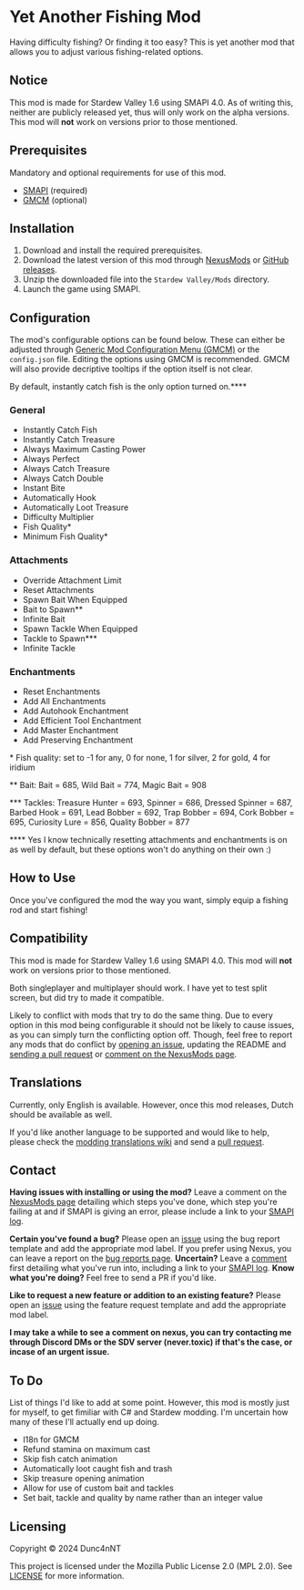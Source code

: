 # Yet Another Fishing Mod

Having difficulty fishing? Or finding it too easy? This is yet another mod that allows you to adjust various fishing-related options.

## Notice

This mod is made for Stardew Valley 1.6 using SMAPI 4.0. As of writing this, neither are publicly released yet, thus will only work on the alpha versions. This mod will **not** work on versions prior to those mentioned.

## Prerequisites

Mandatory and optional requirements for use of this mod.

- [SMAPI](https://www.nexusmods.com/stardewvalley/mods/2400) (required)
- [GMCM][GMCM-nexus] (optional)

## Installation

1. Download and install the required prerequisites.
2. Download the latest version of this mod through [NexusMods]() or [GitHub releases]().
3. Unzip the downloaded file into the `Stardew Valley/Mods` directory.
4. Launch the game using SMAPI.

## Configuration

The mod's configurable options can be found below. These can either be adjusted through [Generic Mod Configuration Menu (GMCM)][GMCM-nexus] or the `config.json` file. Editing the options using GMCM is recommended. GMCM will also provide decriptive tooltips if the option itself is not clear.

By default, instantly catch fish is the only option turned on.\*\*\*\*

### General

- Instantly Catch Fish
- Instantly Catch Treasure
- Always Maximum Casting Power
- Always Perfect
- Always Catch Treasure
- Always Catch Double
- Instant Bite
- Automatically Hook
- Automatically Loot Treasure
- Difficulty Multiplier
- Fish Quality\*
- Minimum Fish Quality\*

### Attachments

- Override Attachment Limit
- Reset Attachments
- Spawn Bait When Equipped
- Bait to Spawn\*\*
- Infinite Bait
- Spawn Tackle When Equipped
- Tackle to Spawn\*\*\*
- Infinite Tackle

### Enchantments

- Reset Enchantments
- Add All Enchantments
- Add Autohook Enchantment
- Add Efficient Tool Enchantment
- Add Master Enchantment
- Add Preserving Enchantment


\* Fish quality: set to -1 for any, 0 for none, 1 for silver, 2 for gold, 4 for iridium

\*\* Bait: Bait = 685, Wild Bait = 774, Magic Bait = 908

\*\*\* Tackles: Treasure Hunter = 693, Spinner = 686, Dressed Spinner = 687, Barbed Hook = 691, Lead Bobber = 692, Trap Bobber = 694, Cork Bobber = 695, Curiosity Lure = 856, Quality Bobber = 877

\*\*\*\* Yes I know technically resetting attachments and enchantments is on as well by default, but these options won't do anything on their own :)

## How to Use

Once you've configured the mod the way you want, simply equip a fishing rod and start fishing!

## Compatibility

This mod is made for Stardew Valley 1.6 using SMAPI 4.0. This mod will **not** work on versions prior to those mentioned.

Both singleplayer and multiplayer should work. I have yet to test split screen, but did try to made it compatible.

Likely to conflict with mods that try to do the same thing. Due to every option in this mod being configurable it should not be likely to cause issues, as you can simply turn the conflicting option off. Though, feel free to report any mods that do conflict by [opening an issue][gh-issues], updating the README and [sending a pull request][gh-pr] or [comment on the NexusMods page][nexus-comments].

## Translations

Currently, only English is available. However, once this mod releases, Dutch should be available as well.

If you'd like another language to be supported and would like to help, please check the [modding translations wiki](https://stardewvalleywiki.com/Modding:Translations) and send a [pull request][gh-pr].

## Contact

**Having issues with installing or using the mod?** Leave a comment on the [NexusMods page][nexus-comments] detailing which steps you've done, which step you're failing at and if SMAPI is giving an error, please include a link to your [SMAPI log][smapi-log].

**Certain you've found a bug?** Please open an [issue][gh-issues] using the bug report template and add the appropriate mod label. If you prefer using Nexus, you can leave a report on the [bug reports page][nexus-bugs]. **Uncertain?** Leave a [comment][nexus-comments] first detailing what you've run into, including a link to your [SMAPI log][smapi-log]. **Know what you're doing?** Feel free to send a PR if you'd like.

**Like to request a new feature or addition to an existing feature?** Please open an [issue][gh-issues] using the feature request template and add the appropriate mod label.

**I may take a while to see a comment on nexus, you can try contacting me through Discord DMs or the SDV server (never.toxic) if that's the case, or incase of an urgent issue.**

## To Do

List of things I'd like to add at some point. However, this mod is mostly just for myself, to get fimiliar with C# and Stardew modding. I'm uncertain how many of these I'll actually end up doing.

- I18n for GMCM
- Refund stamina on maximum cast
- Skip fish catch animation
- Automatically loot caught fish and trash
- Skip treasure opening animation
- Allow for use of custom bait and tackles
- Set bait, tackle and quality by name rather than an integer value

## Licensing

Copyright © 2024 Dunc4nNT

This project is licensed under the Mozilla Public License 2.0 (MPL 2.0). See [LICENSE](../LICENSE) for more information.

[GMCM-nexus]: https://www.nexusmods.com/stardewvalley/mods/5098
[nexus-comments]: https://www.nexusmods.com
[nexus-bugs]: https://www.nexusmods.com
[smapi-log]: https://smapi.io/log
[gh-issues]: https://github.com/Dunc4nNT/StardewMods/issues
[gh-pr]: https://github.com/Dunc4nNT/StardewMods/pulls

